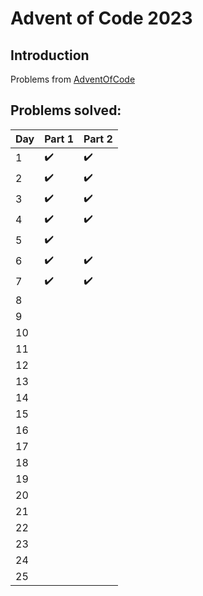 # Advent of Code 2023

## Introduction

Problems from [AdventOfCode](https://adventofcode.com/2023)

## Problems solved:

 Day | Part 1             | Part 2             
:----|:-------------------|:-------------------| 
 1   | :heavy_check_mark: | :heavy_check_mark: 
 2   | :heavy_check_mark: | :heavy_check_mark: 
 3   | :heavy_check_mark: | :heavy_check_mark: 
 4   | :heavy_check_mark: | :heavy_check_mark: 
 5   | :heavy_check_mark: |
 6   | :heavy_check_mark: | :heavy_check_mark: 
 7   | :heavy_check_mark: | :heavy_check_mark: 
 8   |                    |
 9   |                    |
 10  |                    |
 11  |                    |
 12  |                    |
 13  |                    |
 14  |                    |
 15  |                    |
 16  |                    |
 17  |                    |
 18  |                    |
 19  |                    |
 20  |                    |
 21  |                    |
 22  |                    |
 23  |                    |
 24  |                    |
 25  |                    | 